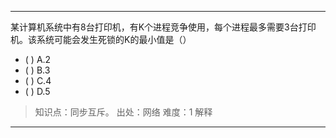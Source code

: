---
某计算机系统中有8台打印机，有K个进程竞争使用，每个进程最多需要3台打印机。该系统可能会发生死锁的K的最小值是（）
- ( ) A.2 
- ( ) B.3 
- ( ) C.4 
- ( ) D.5

> 知识点：同步互斥。
> 出处：网络
> 难度：1
> 解释

---